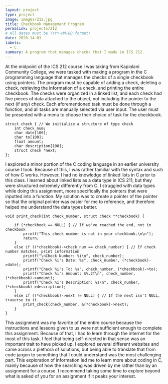```yaml
---
layout: project
type: project
image: images/212.jpg
title: Checkbook Management Program
permalink: projects/212
# All dates must be YYYY-MM-DD format!
date: 2020-14-01
labels:
  - C
summary: A program that manages checks that I made in ICS 212.
---
```


At the midpoint of the ICS 212 course I was taking from Kapiolani Community College, we were tasked with making a program in the C programming language that manages the checks of a single checkbook using pointers. The program must be capable of adding a check, deleting a check, retrieving the information of a check, and printing the entire checkbook. The checks were organized in a linked list, and each check had five pieces of data attached to the object, not including the pointer to the next (if any) check. Each aforementioned task must be done through a function, and all tasks are manually selected via user input. The user must be presented with a menu to choose their choice of task for the checkbook.

```
struct check { // We initialize a structure of type check
	int check_num;
	char date[100];
	char to[100];
	float amount;
	char description[100];
	struct check *next;
};
```

I explored a minor portion of the C coding language in an earlier university course I took. Because of this, I was rather familiar with the syntax and such of how C works. However, I had no knowledge of linked lists in C prior to this class. I learned about linked lists as a data type in ICS 211, but they were structured extremely differently from C. I struggled with data types while doing this assignment, more specifically the pointers that were inputted into a function. My solution was to create a pointer of the pointer so that the original pointer was easier for me to reference, and therefore helped me understand the data types better.

```
void print_check(int check_number, struct check **checkbook) {

	if (*checkbook == NULL) { // If we've reached the end, not in checkbook
		printf("This check number is not in your checkbook.\n\n");
		return;
	}
	else if ((*checkbook)->check_num == check_number) { // If check number matches, print information
		printf("\nCheck Number: %i\n", check_number);
		printf("Check %i's Date: %s", check_number, (*checkbook)->date);
		printf("Check %i's To: %s", check_number, (*checkbook)->to);
		printf("Check %i's Amount: $%.2f\n", check_number, (*checkbook)->amount);
		printf("Check %i's Description: %s\n", check_number, (*checkbook)->description);
	}
	else if ((*checkbook)->next != NULL) { // If the next isn't NULL, traverse to it.
		print_check(check_number, &(*checkbook)->next);
	}
}
```

This assignment was my favorite of the entire course because the instructions and lessons given to us were not sufficient enough to complete this assignment. Because of that, I had to learn through the internet for the most of this task. I feel that being self-directed in that sense was an important trait to have picked up. I explored several different websites and came across a plethora of solutions, but being able to translate that from code jargon to something that I could understand was the most challenging part. This exploration of information led me to learn more about coding in C, mainly because of how the searching was driven by me rather than by an assignment for a course. I recommend taking some time to explore beyond what is asked of you for an assignment if it peaks your interest.

